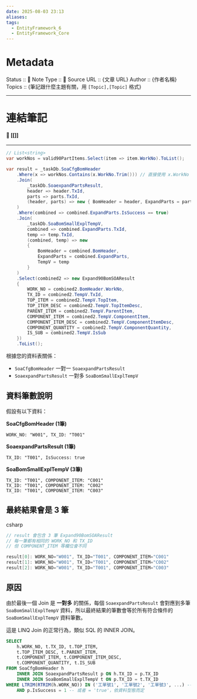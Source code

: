 ```yaml
---
date: 2025-08-03 23:13
aliases: 
tags:
  - EntityFramework_6
  - EntityFramework_Core
---
```

# Metadata
Status :: 🌱
Note Type :: 📰
Source URL :: {文章 URL}
Author :: {作者名稱}
Topics :: {筆記跟什麼主題有關，用 `[Topic],[Topic]` 格式}

---
# 連結筆記
#### 📑 [[]]

---
```csharp
// List<string>
var workNos = valid90PartItems.Select(item => item.WorkNo).ToList();

var result = _taskDb.SoaCfgBomHeader
    .Where(x => workNos.Contains(x.WorkNo.Trim())) // 直接使用 x.WorkNo
    .Join(
        _taskDb.SoaexpandPartsResult,
        header => header.TxId,
        parts => parts.TxId,
        (header, parts) => new { BomHeader = header, ExpandParts = parts }
    )
    .Where(combined => combined.ExpandParts.IsSuccess == true)
    .Join(
        _taskDb.SoaBomSmallExplTempV,
        combined => combined.ExpandParts.TxId,
        temp => temp.TxId,
        (combined, temp) => new
        {
            BomHeader = combined.BomHeader,
            ExpandParts = combined.ExpandParts,
            TempV = temp
        }
    )
    .Select(combined2 => new Expand90BomSOAResult
    {
        WORK_NO = combined2.BomHeader.WorkNo,
        TX_ID = combined2.TempV.TxId,
        TOP_ITEM = combined2.TempV.TopItem,
        TOP_ITEM_DESC = combined2.TempV.TopItemDesc,
        PARENT_ITEM = combined2.TempV.ParentItem,
        COMPONENT_ITEM = combined2.TempV.ComponentItem,
        COMPONENT_ITEM_DESC = combined2.TempV.ComponentItemDesc,
        COMPONENT_QUANTITY = combined2.TempV.ComponentQuantity,
        IS_SUB = combined2.TempV.IsSub
    })
    .ToList();
```

根據您的資料表關係：

- `SoaCfgBomHeader` 一對一 `SoaexpandPartsResult`
- `SoaexpandPartsResult` 一對多 `SoaBomSmallExplTempV`

## 資料筆數說明

假設有以下資料：

**SoaCfgBomHeader (1筆)**

```
WORK_NO: "W001", TX_ID: "T001"
```

**SoaexpandPartsResult (1筆)**

```
TX_ID: "T001", IsSuccess: true
```

**SoaBomSmallExplTempV (3筆)**

```
TX_ID: "T001", COMPONENT_ITEM: "C001"
TX_ID: "T001", COMPONENT_ITEM: "C002" 
TX_ID: "T001", COMPONENT_ITEM: "C003"
```

## 最終結果會是 3 筆

csharp

```csharp
// result 會包含 3 筆 Expand90BomSOAResult
// 每一筆都有相同的 WORK_NO 和 TX_ID
// 但 COMPONENT_ITEM 等欄位會不同

result[0]: WORK_NO="W001", TX_ID="T001", COMPONENT_ITEM="C001"
result[1]: WORK_NO="W001", TX_ID="T001", COMPONENT_ITEM="C002"
result[2]: WORK_NO="W001", TX_ID="T001", COMPONENT_ITEM="C003"
```

## 原因

由於最後一個 Join 是 **一對多** 的關係，每個 `SoaexpandPartsResult` 會對應到多筆 `SoaBomSmallExplTempV` 資料，所以最終結果的筆數會等於所有符合條件的 `SoaBomSmallExplTempV` 資料筆數。

這是 LINQ Join 的正常行為，類似 SQL 的 INNER JOIN。


```sql
SELECT 
	h.WORK_NO, t.TX_ID, t.TOP_ITEM, 
	t.TOP_ITEM_DESC, t.PARENT_ITEM, 
	t.COMPONENT_ITEM, t.COMPONENT_ITEM_DESC, 
	t.COMPONENT_QUANTITY, t.IS_SUB 
FROM SoaCfgBomHeader h 
	INNER JOIN SoaexpandPartsResult p ON h.TX_ID = p.TX_ID 
	INNER JOIN SoaBomSmallExplTempV t ON p.TX_ID = t.TX_ID 
WHERE LTRIM(RTRIM(h.WORK_NO)) IN ('工單號1', '工單號2', '工單號3', ...) -- workNos 的內容 
	AND p.IsSuccess = 1 -- 或者 = 'true'，依資料型態而定
```